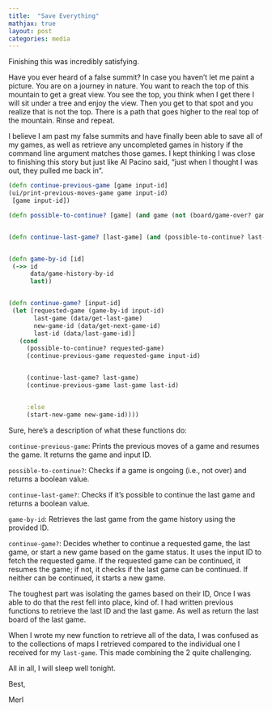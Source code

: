 ```yaml
---
title:  "Save Everything"
mathjax: true
layout: post
categories: media
---
```


Finishing this was incredibly satisfying.

Have you ever heard of a false summit? In case you haven’t let me paint a picture. You are on a journey in nature. You want to reach the top of this mountain to get a great view. You see the top, you think when I get there I will sit under a tree and enjoy the view. Then you get to that spot and you realize that is not the top. There is a path that goes higher to the real top of the mountain. Rinse and repeat.

I believe I am past my false summits and have finally been able to save all of my games, as well as retrieve any uncompleted games in history if the command line argument matches those games. I kept thinking I was close to finishing this story but just like Al Pacino said, “just when I thought I was out, they pulled me back in”.


```clojure
(defn continue-previous-game [game input-id]
(ui/print-previous-moves-game game input-id)
 [game input-id])

(defn possible-to-continue? [game] (and game (not (board/game-over? game))))


(defn continue-last-game? [last-game] (and (possible-to-continue? last-game) (ui/continue-last-game?)))


(defn game-by-id [id]
 (->> id
      data/game-history-by-id
      last))


(defn continue-game? [input-id]
 (let [requested-game (game-by-id input-id)
       last-game (data/get-last-game)
       new-game-id (data/get-next-game-id)
       last-id (data/last-game-id)]
   (cond
     (possible-to-continue? requested-game)
     (continue-previous-game requested-game input-id)


     (continue-last-game? last-game)
     (continue-previous-game last-game last-id)


     :else
     (start-new-game new-game-id))))
 ```

Sure, here’s a description of what these functions do:

`continue-previous-game`: Prints the previous moves of a game and resumes the game. It returns the game and input ID.

`possible-to-continue?`: Checks if a game is ongoing (i.e., not over) and returns a boolean value.

`continue-last-game?`: Checks if it’s possible to continue the last game and returns a boolean value.

`game-by-id`: Retrieves the last game from the game history using the provided ID.

`continue-game?`: Decides whether to continue a requested game, the last game, or start a new game based on the game status. It uses the input ID to fetch the requested game. If the requested game can be continued, it resumes the game; if not, it checks if the last game can be continued. If neither can be continued, it starts a new game.

The toughest part was isolating the games based on their ID, Once I was able to do that the rest fell into place, kind of. I had written previous functions to retrieve the last ID and the last game. As well as return the last board of the last game.

When I wrote my new function to retrieve all of the data, I was confused as to the collections of maps I retrieved compared to the individual one I received for my `last-game`. This made combining the 2 quite challenging.

All in all, I will sleep well tonight.

Best,

Merl
